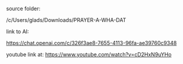 
source folder:

/c/Users/glads/Downloads/PRAYER-A-WHA-DAT


link to AI:

https://chat.openai.com/c/326f3ae8-7655-4113-96fa-ae39760c9348


youtube link at:
https://www.youtube.com/watch?v=cD2HxN9uYHo
